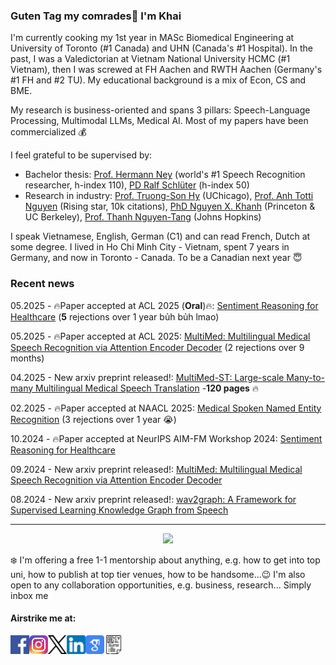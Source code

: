 ### Guten Tag my comrades👋 I'm Khai

I'm currently cooking my 1st year in MASc Biomedical Engineering at University of Toronto (#1 Canada) and UHN (Canada's #1 Hospital).
In the past, I was a Valedictorian at Vietnam National University HCMC (#1 Vietnam), then I was screwed at FH Aachen and RWTH Aachen (Germany's #1 FH and #2 TU). My educational background is a mix of Econ, CS and BME.

My research is business-oriented and spans 3 pillars: Speech-Language Processing, Multimodal LLMs, Medical AI. Most of my papers have been commercialized :moneybag:

I feel grateful to be supervised by: 

- Bachelor thesis: [Prof. Hermann Ney](https://scholar.google.de/citations?user=6C8rf-0AAAAJ&hl=de) (world's #1 Speech Recognition researcher, h-index 110), [PD Ralf Schlüter](https://scholar.google.de/citations?user=JmuAC9oAAAAJ&hl=de) (h-index 50)
- Research in industry: [Prof. Truong-Son Hy](https://scholar.google.com/citations?user=JiKBo6UAAAAJ&hl=en) (UChicago), [Prof. Anh Totti Nguyen](https://scholar.google.com/citations?user=EQw8d9AAAAAJ&hl=en) (Rising star, 10k citations), [PhD Nguyen X. Khanh](https://scholar.google.com/citations?user=SmqouhIAAAAJ) (Princeton & UC Berkeley), [Prof. Thanh Nguyen-Tang](https://scholar.google.co.kr/citations?user=UrTlMiwAAAAJ&hl=en) (Johns Hopkins)

I speak Vietnamese, English, German (C1) and can read French, Dutch at some degree. I lived in Ho Chi Minh City - Vietnam, spent 7 years in Germany, and now in Toronto - Canada. To be a Canadian next year :innocent:

### Recent news

05.2025 - 🔥Paper accepted at ACL 2025 (**Oral**)🔥: [Sentiment Reasoning for Healthcare](https://arxiv.org/abs/2407.21054) (**5** rejections over 1 year bủh bủh lmao)

05.2025 - 🔥Paper accepted at ACL 2025: [MultiMed: Multilingual Medical Speech Recognition via Attention Encoder Decoder](https://arxiv.org/abs/2409.14074) (2 rejections over 9 months)

04.2025 - New arxiv preprint released!: [MultiMed-ST: Large-scale Many-to-many Multilingual Medical Speech Translation](https://arxiv.org/abs/2504.03546) -**120 pages** 🔥

02.2025 - 🔥Paper accepted at NAACL 2025: [Medical Spoken Named Entity Recognition](https://arxiv.org/abs/2406.13337) (3 rejections over 1 year :sob:)

10.2024 - 🔥Paper accepted at NeurIPS AIM-FM Workshop 2024: [Sentiment Reasoning for Healthcare](https://arxiv.org/abs/2407.21054)

09.2024 - New arxiv preprint released!: [MultiMed: Multilingual Medical Speech Recognition via Attention Encoder Decoder](https://arxiv.org/abs/2409.14074)

08.2024 - New arxiv preprint released!: [wav2graph: A Framework for Supervised Learning Knowledge Graph from Speech](https://arxiv.org/abs/2408.04174)

<!---
<p align="center">
  <img align="right" src="https://visitor-badge.laobi.icu/badge?page_id=leduckhai.leduckhai"> 
  <img align="left" alt="Python" src="https://img.shields.io/badge/python%20-%2314354C.svg?&style=for-the-badge&logo=python&logoColor=white"/> 
  <img align="left" alt="MATLAB" src="https://img.shields.io/badge/matlab%20-%23E34F26.svg?&style=for-the-badge&logo=matlab&logoColor=white"/> 
  <img align="left" alt="Java" src="https://img.shields.io/badge/java-%23ED8B00.svg?&style=for-the-badge&logo=java&logoColor=white"/>  
</p>
-->

-------------------
<p align="center">
  <img src="https://github-readme-stats.vercel.app/api?username=leduckhai&show_icons=true&theme=default&count_private=true&hide=commits,prs,issues,contribs" height="150"/> 
</p>

❄️ I'm offering a free 1-1 mentorship about anything, e.g. how to get into top uni, how to publish at top tier venues, how to be handsome...😉 I'm also open to any collaboration opportunities, e.g. business, research... Simply inbox me

#### Airstrike me at:
[<img align="left" alt="Facebook" src="https://github.com/leduckhai/leduckhai/blob/main/icons/facebook-icon.png" width="30"/>](https://www.facebook.com/techmonzter/)
[<img align="left" alt="Instagram" src="https://github.com/leduckhai/leduckhai/blob/main/icons/instagram-icon.jfif" width="30"/>](https://www.instagram.com/_techmonzter_/)
[<img align="left" alt="X" src="https://github.com/leduckhai/leduckhai/blob/main/icons/x-icon.png" width="30"/>](https://twitter.com/_leduckhai_)
[<img align="left" alt="LinkedIn" src="https://github.com/leduckhai/leduckhai/blob/main/icons/linkedin-icon.png" width="30"/>](https://www.linkedin.com/in/khaileduc/)
[<img align="left" alt="GoogleScholar" src="https://github.com/leduckhai/leduckhai/blob/main/google-scholar-icon.png" width="30"/>](https://scholar.google.de/citations?user=DfAzEe0AAAAJ&hl=en)
[<img align="left" alt="MyCV" src="https://github.com/leduckhai/leduckhai/blob/main/icons/my-cv-icon.png" width="30"/>](https://github.com/leduckhai/leduckhai/blob/main/Academic_CV_LeDucKhai.pdf)

